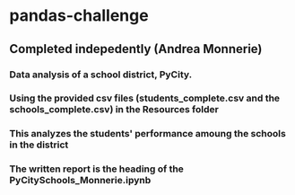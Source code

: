# pandas-challenge
## Completed indepedently (Andrea Monnerie)

### Data analysis of a school district, PyCity.
### Using the provided csv files (students_complete.csv and the schools_complete.csv) in the Resources folder
### This analyzes the students' performance amoung the schools in the district
### The written report is the heading of the PyCitySchools_Monnerie.ipynb
